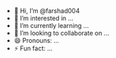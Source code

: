 - 👋 Hi, I’m @farshad004 
- 👀 I’m interested in ... 
- 🌱 I’m currently learning ... 
- 💞️ I’m looking to collaborate on ...       
- 😄 Pronouns: ...   
- ⚡ Fun fact: ...   

<!---
farshad004/farshad004 is a ✨ special ✨ repository because its `README.md` (this file) appears on your GitHub profile. 
You can click the Preview link to take a look at your changes.
--->
